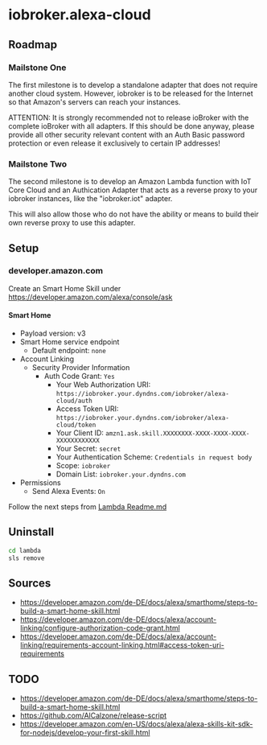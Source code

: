 # iobroker.alexa-cloud

## Roadmap
### Mailstone One
The first milestone is to develop a standalone adapter that does not
require another cloud system. However, iobroker is to be released for
the Internet so that Amazon's servers can reach your instances.

ATTENTION: It is strongly recommended not to release ioBroker with the
complete ioBroker with all adapters. If this should be done anyway,
please provide all other security relevant content with an
Auth Basic password protection or even release it exclusively to
certain IP addresses!

### Mailstone Two
The second milestone is to develop an Amazon Lambda function with
IoT Core Cloud and an Authication Adapter that acts as a reverse proxy
to your iobroker instances, like the "iobroker.iot" adapter.

This will also allow those who do not have the ability or means
to build their own reverse proxy to use this adapter.

## Setup
### developer.amazon.com
Create an Smart Home Skill under https://developer.amazon.com/alexa/console/ask

#### Smart Home
- Payload version: v3
- Smart Home service endpoint
    - Default endpoint: `none`
- Account Linking
    - Security Provider Information
        - Auth Code Grant: `Yes`
            - Your Web Authorization URI: `https://iobroker.your.dyndns.com/iobroker/alexa-cloud/auth`
            - Access Token URI: `https://iobroker.your.dyndns.com/iobroker/alexa-cloud/token`
            - Your Client ID: `amzn1.ask.skill.XXXXXXXX-XXXX-XXXX-XXXX-XXXXXXXXXXXX`
            - Your Secret: `secret`
            - Your Authentication Scheme: `Credentials in request body`
            - Scope: `iobroker`
            - Domain List: `iobroker.your.dyndns.com`
- Permissions
    - Send Alexa Events: `On`

Follow the next steps from [Lambda Readme.md](./lambda/readme.md)

## Uninstall
```bash
cd lambda
sls remove
```

## Sources
- https://developer.amazon.com/de-DE/docs/alexa/smarthome/steps-to-build-a-smart-home-skill.html
- https://developer.amazon.com/de-DE/docs/alexa/account-linking/configure-authorization-code-grant.html
- https://developer.amazon.com/de-DE/docs/alexa/account-linking/requirements-account-linking.html#access-token-uri-requirements

## TODO
- https://developer.amazon.com/de-DE/docs/alexa/smarthome/steps-to-build-a-smart-home-skill.html
- https://github.com/AlCalzone/release-script
- https://developer.amazon.com/en-US/docs/alexa/alexa-skills-kit-sdk-for-nodejs/develop-your-first-skill.html
